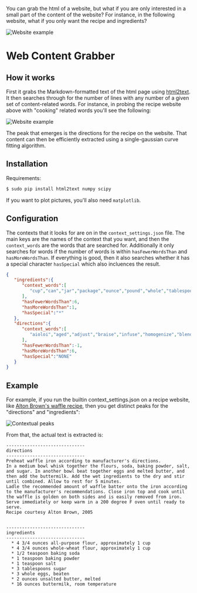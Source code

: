 You can grab the html of a website, but what if you are only interested in a small part of the content of the website? For instance, in the following website, what if you only want the recipe and ingredients?

![Website example](https://i.imgur.com/b5JUgBG.jpg?1)

# Web Content Grabber

## How it works

First it grabs the Markdown-formatted text of the html page using [html2text](https://github.com/aaronsw/html2text).  It then searches through for the number of lines with any number of a given set of content-related words. For instance, in probing the recipe website above with "cooking" related words you'll see the following:

![Website example](https://i.imgur.com/enu0SNA.jpg?1)

The peak that emerges is the directions for the recipe on the website. That content can then be efficiently extracted using a single-gaussian curve fitting algorithm.

## Installation

Requirements:

```bash
$ sudo pip install html2text numpy scipy
```

If you want to plot pictures, you'll also need ```matplotlib```.

## Configuration

The contexts that it looks for are on in the ```context_settings.json``` file. The main keys are the names of the context that you want, and then the ```context_words``` are the words that are searched for. Additionally it only searches for words if the number of words is within ```hasFewerWordsThan``` and ```hasMoreWordsThan```. If everything is good, then it also searches whether it has a special character ```hasSpecial``` which also incluences the result.

```json
{  
   "ingredients":{  
      "context_words":[  
         "cup","can","jar","package","ounce","pound","whole","tablespoon"
      ],
      "hasFewerWordsThan":6,
      "hasMoreWordsThan":1,
      "hasSpecial":"*"
   },
   "directions":{  
      "context_words":[  
         "aioloi","aged","adjust","braise","infuse","homogenize","blend","brush","line","lard","carmelize","peel","emulsify","preheat"
      ],
      "hasFewerWordsThan":-1,
      "hasMoreWordsThan":6,
      "hasSpecial":"NONE"
   }
}
```

## Example

For example, if you run the builtin context_settings.json on a recipe website, like [Alton Brown's waffle recipe](), then you get distinct peaks for the "directions" and "ingredients":

![Contextual peaks](https://i.imgur.com/ju9eboZ.png?1)

From that, the actual text is extracted is:

```
------------------------------
directions
------------------------------
Preheat waffle iron according to manufacturer's directions.
In a medium bowl whisk together the flours, soda, baking powder, salt, and sugar. In another bowl beat together eggs and melted butter, and then add the buttermilk. Add the wet ingredients to the dry and stir until combined. Allow to rest for 5 minutes.
Ladle the recommended amount of waffle batter onto the iron according to the manufacturer's recommendations. Close iron top and cook until the waffle is golden on both sides and is easily removed from iron. Serve immediately or keep warm in a 200 degree F oven until ready to serve.
Recipe courtesy Alton Brown, 2005


------------------------------
ingredients
------------------------------
  * 4 3/4 ounces all-purpose flour, approximately 1 cup
  * 4 3/4 ounces whole-wheat flour, approximately 1 cup
  * 1/2 teaspoon baking soda
  * 1 teaspoon baking powder
  * 1 teaspoon salt
  * 3 tablespoons sugar
  * 3 whole eggs, beaten
  * 2 ounces unsalted butter, melted
  * 16 ounces buttermilk, room temperature
```
